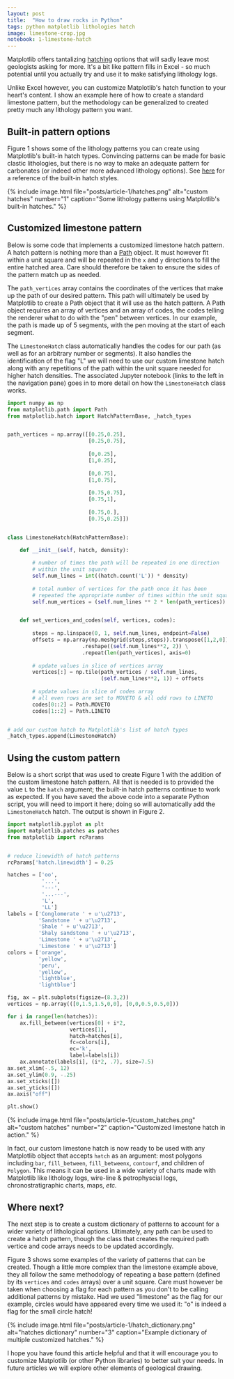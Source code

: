 ```yaml
---
layout: post
title:  "How to draw rocks in Python"
tags: python matplotlib lithologies hatch
image: limestone-crop.jpg
notebook: 1-limestone-hatch
---
```


Matplotlib offers tantalizing [hatching](https://matplotlib.org/stable/gallery/shapes_and_collections/hatch_demo.html) options that will sadly leave most geologists asking for more. It's a bit like pattern fills in Excel - so much potential until you actually try and use it to make satisfying lithology logs. 

Unlike Excel however, you can customize Matplotlib's hatch function to your heart's content. I show an example here of how to create a standard limestone pattern, but the methodology can be generalized to created pretty much any lithology pattern you want.

<!--more-->

## Built-in pattern options

Figure 1 shows some of the lithology patterns you can create using Matplotlib's built-in hatch types. Convincing patterns can be made for basic clastic lithologies, but there is no way to make an adequate pattern for carbonates (or indeed other more advanced lithology options). See [here](https://matplotlib.org/stable/gallery/shapes_and_collections/hatch_style_reference.html) for a reference of the built-in hatch styles.

{% include image.html file="posts/article-1/hatches.png"
alt="custom hatches" number="1"
caption="Some lithology patterns using Matplotlib's built-in hatches." %}

## Customized limestone pattern

Below is some code that implements a customized limestone hatch pattern. A hatch pattern is nothing more than a [Path](https://matplotlib.org/stable/api/path_api.html#matplotlib.path.Path) object. It must however fit within a unit square and will be repeated in the `x` and `y` directions to fill the entire hatched area. Care should therefore be taken to ensure the sides of the pattern match up as needed. 

The `path_vertices` array contains the coordinates of the vertices that make up the path of our desired pattern. This path will ultimately be used by Matplotlib to create a Path object that it will use as the hatch pattern. A Path object requires an array of vertices and an array of codes, the codes telling the renderer what to do with the "pen" between vertices. In our example, the path is made up of 5 segments, with the pen moving at the start of each segment. 

The `LimestoneHatch` class automatically handles the codes for our path (as well as for an arbitrary number or segments). It also handles the identification of the flag "L" we will need to use our custom limestone hatch along with any repetitions of the path within the unit square needed for higher hatch densities. The associated Jupyter notebook (links to the left in the navigation pane) goes in to more detail on how the `LimestoneHatch` class works.

```python
import numpy as np
from matplotlib.path import Path
from matplotlib.hatch import HatchPatternBase, _hatch_types


path_vertices = np.array([[0.25,0.25],
                          [0.25,0.75],
            
                          [0,0.25],
                          [1,0.25],
                             
                          [0,0.75],
                          [1,0.75],
                             
                          [0.75,0.75],
                          [0.75,1],
                             
                          [0.75,0.],
                          [0.75,0.25]])


class LimestoneHatch(HatchPatternBase):
    
    def __init__(self, hatch, density):

        # number of times the path will be repeated in one direction
        # within the unit square
        self.num_lines = int((hatch.count('L')) * density)   
        
        # total number of vertices for the path once it has been
        # repeated the appropriate number of times within the unit square
        self.num_vertices = (self.num_lines ** 2 * len(path_vertices))


    def set_vertices_and_codes(self, vertices, codes):
        
        steps = np.linspace(0, 1, self.num_lines, endpoint=False)
        offsets = np.array(np.meshgrid(steps,steps)).transpose([1,2,0]) \
                        .reshape((self.num_lines**2, 2)) \
                        .repeat(len(path_vertices), axis=0)
        
        # update values in slice of vertices array
        vertices[:] = np.tile(path_vertices / self.num_lines, 
                              (self.num_lines**2, 1)) + offsets
        
        # update values in slice of codes array
        # all even rows are set to MOVETO & all odd rows to LINETO
        codes[0::2] = Path.MOVETO
        codes[1::2] = Path.LINETO


# add our custom hatch to Matplotlib's list of hatch types
_hatch_types.append(LimestoneHatch)
```

## Using the custom pattern

Below is a short script that was used to create Figure 1 with the addition of the custom limestone hatch pattern. All that is needed is to provided the value `L` to the `hatch` argument; the built-in hatch patterns continue to work as expected. If you have saved the above code into a separate Python script, you will need to import it here; doing so will automatically add the `LimestoneHatch` hatch. The output is shown in Figure 2.

```python
import matplotlib.pyplot as plt
import matplotlib.patches as patches
from matplotlib import rcParams


# reduce linewidth of hatch patterns
rcParams['hatch.linewidth'] = 0.25

hatches = ['oo', 
           '...',
           '---',
           '...---',
           'L',
           'LL']
labels = ['Conglomerate ' + u'\u2713',
          'Sandstone ' + u'\u2713',
          'Shale ' + u'\u2713',
          'Shaly sandstone ' + u'\u2713',
          'Limestone ' + u'\u2713',
          'Limestone ' + u'\u2713']
colors = ['orange',
          'yellow',
          'peru',
          'yellow',
          'lightblue',
          'lightblue']

fig, ax = plt.subplots(figsize=(8.3,2))
vertices = np.array(([0,1.5,1.5,0,0], [0,0,0.5,0.5,0]))

for i in range(len(hatches)):
    ax.fill_between(vertices[0] + i*2, 
                    vertices[1], 
                    hatch=hatches[i], 
                    fc=colors[i],
                    ec='k',
                    label=labels[i])
    ax.annotate(labels[i], (i*2, .7), size=7.5)
ax.set_xlim(-.5, 12)
ax.set_ylim(0.9, -.25)
ax.set_xticks([])
ax.set_yticks([])
ax.axis("off")

plt.show()
```


{% include image.html file="posts/article-1/custom_hatches.png"
alt="custom hatches" number="2"
caption="Customized limestone hatch in action." %}

In fact, our custom limestone hatch is now ready to be used with any Matplotlib object that accepts `hatch` as an argument: most polygons including `bar`, `fill_between`, `fill_betweenx`, `contourf`, and children of `Polygon`. This means it can be used in a wide variety of charts made with Matplotlib like lithology logs, wire-line & petrophyscial logs, chronostratigraphic charts, maps, _etc._

## Where next?

The next step is to create a custom dictionary of patterns to account for a wider variety of lithological options. Ultimately, any path can be used to create a hatch pattern, though the class that creates the required path vertice and code arrays needs to be updated accordingly.

Figure 3 shows some examples of the variety of patterns that can be created. Though a little more complex than the limestone example above, they all follow the same methodology of repeating a base pattern (defined by its `vertices` and `codes` arrays) over a unit square. Care must however be taken when choosing a flag for each pattern as you don't to be calling additional patterns by mistake. Had we used "limestone" as the flag for our example, circles would have appeared every time we used it: "o" is indeed a flag for the small circle hatch!

{% include image.html file="posts/article-1/hatch_dictionary.png"
alt="hatches dictionary" number="3"
caption="Example dictionary of multiple customized hatches." %}

I hope you have found this article helpful and that it will encourage you to customize Matplotlib (or other Python libraries) to better suit your needs. In future articles we will explore other elements of geological drawing.